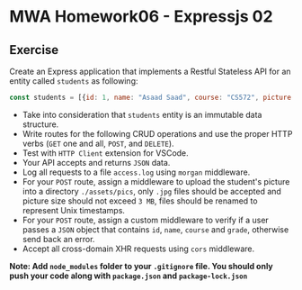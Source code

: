 # MWA Homework06 - Expressjs 02
## Exercise
Create an Express application that implements a Restful Stateless API for an entity called `students` as following:
```javascript
const students = [{id: 1, name: "Asaad Saad", course: "CS572", picture: "../pics/1570286884.jpg", grade: 95}]
```
* Take into consideration that `students` entity is an immutable data structure.
* Write routes for the following CRUD operations and use the proper HTTP verbs (`GET` one and all, `POST`, and `DELETE`).
* Test with `HTTP Client` extension for VSCode.
* Your API accepts and returns `JSON` data.
* Log all requests to a file `access.log` using `morgan` middleware. 
* For your `POST` route, assign a middleware to upload the student's picture into a directory `./assets/pics`, only `.jpg` files should be accepted and picture size should not exceed `3 MB`, files should be renamed to represent Unix timestamps.
* For your `POST` route, assign a custom middleware to verify if a user passes a `JSON` object that contains `id`, `name`, `course` and `grade`, otherwise send back an error.
* Accept all cross-domain XHR requests using `cors` middleware.  
  
**Note: Add `node_modules` folder to your `.gitignore` file. You should only push your code along with `package.json` and `package-lock.json`**

